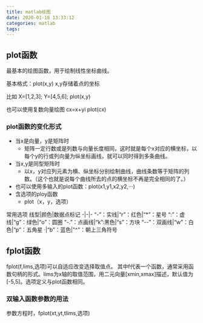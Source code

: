 ```yaml
---
title: matlab绘图
date: 2020-01-18 13:33:12
categories: matlab
tags:
---
```


## plot函数

最基本的绘图函数，用于绘制线性坐标曲线。

基本格式：plot(x,y)
x,y存储着点的坐标

比如
X=[1,2,3];
Y=[4,5,6];
plot(x,y)

也可以使用复数向量绘图
cx=x+yi
plot(cx)

### plot函数的变化形式

- 当x是向量，y是矩阵时
    - 矩阵一定行数或是列数与向量长度相同，这时就是每个x对应的横坐标，以每个y的行或列向量为纵坐标画线，就可以同时得到多条曲线。
- 当x,y是同型矩阵时
    - 以x，y对应列元素为横、纵坐标分别绘制曲线，曲线条数等于矩阵的列数。（这个也就是说每个曲线所去的点的横坐标不再是完全相同的了。）
- 也可以使用多输入的plot函数：plot(x1,y1,x2,y2,···)
- 含选项的ploy函数 
    - plot（x，y，选项）

常用选项
线型|颜色|数据点标记
-|-|-
“-”：实线|“r”：红色|“*”：星号
“:”：虚线|“g”：绿色|“o”：圆圈
“-.”：点画线|“k”:黑色|“s”：方块
“--”：双画线|“w”：白色|“p”：五角星
·|“b”：蓝色|"^"：朝上三角符号

## fplot函数

fplot(f,lims,选项)可以自适应改变选择取值点。
其中f代表一个函数，通常采用函数句柄的形式。lims为x轴的取值范围，用二元向量[xmin,xmax]描述，默认值为[-5,5]。选项定义与plot函数相同。

### 双输入函数参数的用法

参数方程时，fplot(xt,yt,tlims,选项)

